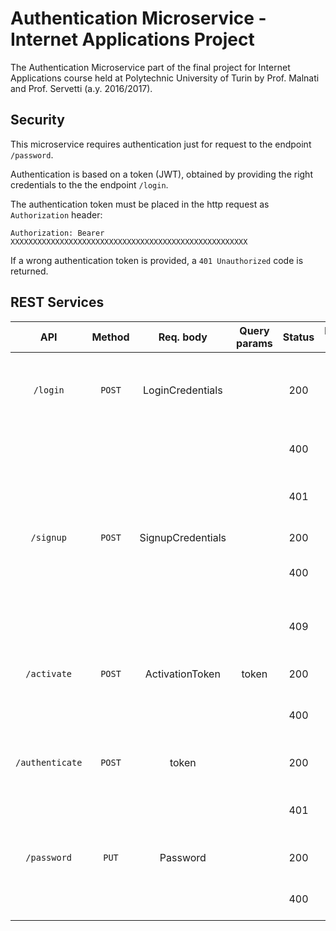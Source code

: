# Authentication Microservice - Internet Applications Project

The Authentication Microservice part of the final project for Internet Applications course held at Polytechnic University of Turin by Prof. Malnati and Prof. Servetti (a.y. 2016/2017).

## Security

This microservice requires authentication just for request to the endpoint `/password`. 

Authentication is based on a token (JWT), obtained by providing the right credentials to the the endpoint `/login`.

The authentication token must be placed in the http request as `Authorization` header:

`Authorization: Bearer XXXXXXXXXXXXXXXXXXXXXXXXXXXXXXXXXXXXXXXXXXXXXXXXXXXXX	` 

If a wrong authentication token is provided, a `401 Unauthorized` code is returned.

## REST Services

| API	          | Method | Req. body          | Query params | Status | Resp. body | Meaning    					  |
|:---------------:|:------:|:------------------:|:------------:|:------:|:----------:|:-------------------------------|
| `/login`        | `POST` | LoginCredentials   |              | 200    |            | Get an authentication token in the `Authorization` header of the http response |
|                 |        |                    |              | 400    |            | Login data are not valid, bad request |
|                 |        |                    |              | 401    |            | Login credentials are wrong, bad request |
| `/signup`       | `POST` | SignupCredentials  |              | 200    |            | Register a new user |
|                 |        |                    |              | 400    |            | Signup data are not valid, bad request |
|                 |        |                    |              | 409    |            | A profile for the same username or nickname already exists |
| `/activate`     | `POST` | ActivationToken    | token        | 200    |            | Activate a new account |
|                 |        |                    |              | 400    |            | Token not valid, activation failed |
| `/authenticate` | `POST` | token              |              | 200    |            | Authenticate a user given a token |
|                 |        |                    |              | 401    |            | Token not valid, activation failed |
| `/password`     | `PUT`  | Password           |              | 200    |            | Update the user password |
|                 |        |                    |              | 400    |            | Password is not valid, bad request |